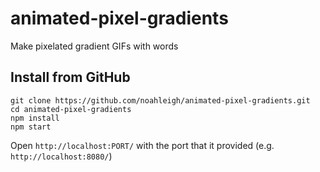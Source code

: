 # animated-pixel-gradients
Make pixelated gradient GIFs with words

## Install from GitHub
```
git clone https://github.com/noahleigh/animated-pixel-gradients.git
cd animated-pixel-gradients
npm install
npm start
```
Open `http://localhost:PORT/` with the port that it provided (e.g. `http://localhost:8080/`)
